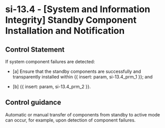 # si-13.4 - \[System and Information Integrity\] Standby Component Installation and Notification

## Control Statement

If system component failures are detected:

- \[a\] Ensure that the standby components are successfully and transparently installed within {{ insert: param, si-13.4_prm_1 }}; and

- \[b\]  {{ insert: param, si-13.4_prm_2 }}.

## Control guidance

Automatic or manual transfer of components from standby to active mode can occur, for example, upon detection of component failures.
